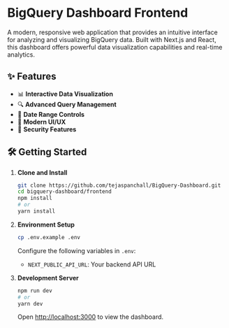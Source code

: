 # BigQuery Dashboard Frontend

A modern, responsive web application that provides an intuitive interface for analyzing and visualizing BigQuery data. Built with Next.js and React, this dashboard offers powerful data visualization capabilities and real-time analytics.

## ✨ Features

- 📊 **Interactive Data Visualization**
- 🔍 **Advanced Query Management**
- 📅 **Date Range Controls**
- 🎨 **Modern UI/UX**
- 🔐 **Security Features**

## 🛠️ Getting Started

1. **Clone and Install**
   ```bash
   git clone https://github.com/tejaspanchall/BigQuery-Dashboard.git
   cd bigquery-dashboard/frontend
   npm install
   # or
   yarn install
   ```

2. **Environment Setup**
   ```bash
   cp .env.example .env
   ```
   Configure the following variables in `.env`:
   - `NEXT_PUBLIC_API_URL`: Your backend API URL

3. **Development Server**
   ```bash
   npm run dev
   # or
   yarn dev
   ```
   Open [http://localhost:3000](http://localhost:3000) to view the dashboard.
